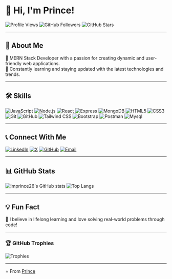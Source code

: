 # 👋 Hi, I'm Prince!

![Profile Views](https://komarev.com/ghpvc/?username=imprince26&color=blue&style=flat-square)
![GitHub Followers](https://img.shields.io/github/followers/imprince26?label=Followers&style=flat-square)
![GitHub Stars](https://img.shields.io/github/stars/imprince26?affiliations=OWNER%2CCOLLABORATOR&style=flat-square)

---

## 🚀 About Me
🎯 MERN Stack Developer with a passion for creating dynamic and user-friendly web applications. <br>
🌟 Constantly learning and staying updated with the latest technologies and trends.

---

## 🛠️ Skills
![JavaScript](https://img.shields.io/badge/JavaScript-F7DF1E?style=flat-square&logo=javascript&logoColor=black)
![Node.js](https://img.shields.io/badge/Node.js-339933?style=flat-square&logo=nodedotjs&logoColor=white)
![React](https://img.shields.io/badge/React-61DAFB?style=flat-square&logo=react&logoColor=black)
![Express](https://img.shields.io/badge/Express.js-404D59?style=flat-square&logo=express&logoColor=white)
![MongoDB](https://img.shields.io/badge/MongoDB-47A248?style=flat-square&logo=mongodb&logoColor=white)
![HTML5](https://img.shields.io/badge/HTML5-E34F26?style=flat-square&logo=html5&logoColor=white)
![CSS3](https://img.shields.io/badge/CSS3-1572B6?style=flat-square&logo=css3&logoColor=white)
![Git](https://img.shields.io/badge/Git-F05032?style=flat-square&logo=git&logoColor=white)
![GitHub](https://img.shields.io/badge/GitHub-181717?style=flat-square&logo=github&logoColor=white)
![Tailwind CSS](https://img.shields.io/badge/Tailwind_CSS-38B2AC?style=flat-square&logo=tailwind-css&logoColor=white)
![Bootstrap](https://img.shields.io/badge/Bootstrap-A020F0?style=flat-square&logo=bootstrap&logoColor=white)
![Postman](https://img.shields.io/badge/Postman-f56942?style=flat-square&logo=postman&logoColor=white)
![Mysql](https://img.shields.io/badge/Mysql-6d88f2?style=flat-square&logo=mysql&logoColor=white)

---

## 📞 Connect With Me
[![LinkedIn](https://img.shields.io/badge/LinkedIn-0077B5?style=flat-square&logo=linkedin&logoColor=white)](https://www.linkedin.com/in/princepatell333)
[![X](https://img.shields.io/badge/X-1DA1F2?style=flat-square&logo=x&logoColor=white)](https://x.com/princewebdev_)
[![GitHub](https://img.shields.io/badge/GitHub-181717?style=flat-square&logo=github&logoColor=white)](https://github.com/imprince26)
[![Email](https://img.shields.io/badge/Email-D14836?style=flat-square&logo=gmail&logoColor=white)](mailto:princepatel260806@gmail.com)

---

## 📊 GitHub Stats
![imprince26's GitHub stats](https://github-readme-stats.vercel.app/api?username=imprince26&show_icons=true&theme=radical)
![Top Langs](https://github-readme-stats.vercel.app/api/top-langs/?username=imprince26&layout=compact&theme=radical)

---

## 💡 Fun Fact
🌟 I believe in lifelong learning and love solving real-world problems through code!

---

### 🏆 GitHub Trophies
![Trophies](https://github-profile-trophy.vercel.app/?username=imprince26&theme=radical&no-frame=true&column=6)

---

⭐️ From [Prince](https://github.com/imprince26)

